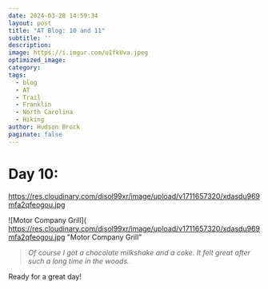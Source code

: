 ```yaml
---
date: 2024-03-28 14:59:34
layout: post
title: "AT Blog: 10 and 11"
subtitle: ''
description:
image: https://i.imgur.com/uIfkUva.jpeg
optimized_image: 
category:
tags:
  - blog
  - AT
  - Trail
  - Franklin
  - North Carolina
  - Hiking
author: Hudson Brock
paginate: false
---
```


# Day 10:

https://res.cloudinary.com/disol99xr/image/upload/v1711657320/xdasdu969mfa2qfeogou.jpg

![Motor Company Grill](
https://res.cloudinary.com/disol99xr/image/upload/v1711657320/xdasdu969mfa2qfeogou.jpg "Motor Company Grill"

> *Of course I got a chocolate milkshake and a coke. It felt great after such a long time in the woods.*

Ready for a great day!
